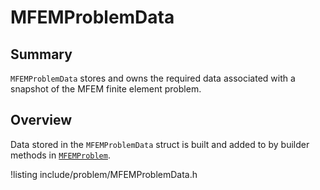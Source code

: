 # MFEMProblemData

## Summary

`MFEMProblemData` stores and owns the required data associated with a snapshot of the MFEM finite element problem.

## Overview

Data stored in the `MFEMProblemData` struct is built and added to by builder methods in
[`MFEMProblem`](problem/MFEMProblem.md).

!listing include/problem/MFEMProblemData.h
